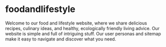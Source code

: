 # foodandlifestyle
Welcome to our food and lifestyle website, where we share delicious recipes, culinary ideas, and healthy, ecologically friendly living advice. Our website is simple and full of intriguing stuff. Our user personas and sitemap make it easy to navigate and discover what you need.
